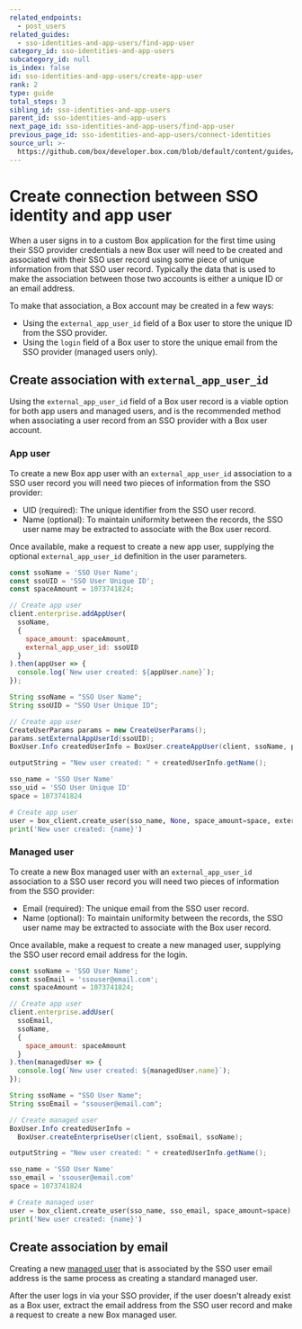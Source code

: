 ```yaml
---
related_endpoints:
  - post_users
related_guides:
  - sso-identities-and-app-users/find-app-user
category_id: sso-identities-and-app-users
subcategory_id: null
is_index: false
id: sso-identities-and-app-users/create-app-user
rank: 2
type: guide
total_steps: 3
sibling_id: sso-identities-and-app-users
parent_id: sso-identities-and-app-users
next_page_id: sso-identities-and-app-users/find-app-user
previous_page_id: sso-identities-and-app-users/connect-identities
source_url: >-
  https://github.com/box/developer.box.com/blob/default/content/guides/sso-identities-and-app-users/2-create-app-user.md
---
```


# Create connection between SSO identity and app user

When a user signs in to a custom Box application for the first time using their
SSO provider credentials a new Box user will need to be created and associated
with their SSO user record using some piece of unique information from that SSO
user record. Typically the data that is used to make the association between
those two accounts is either a unique ID or an email address.

To make that association, a Box account may be created in a few ways:

* Using the `external_app_user_id` field of a Box user to store the unique ID
 from the SSO provider.
* Using the `login` field of a Box user to store the unique email from the SSO
 provider (managed users only).

## Create association with `external_app_user_id`

Using the `external_app_user_id` field of a Box user record is a viable option
for both app users and managed users, and is the recommended method when
associating a user record from an SSO provider with a Box user account.

### App user

To create a new Box app user with an `external_app_user_id` association to a
SSO user record you will need two pieces of information from the SSO provider:

* UID (required): The unique identifier from the SSO user record.
* Name (optional): To maintain uniformity between the records, the SSO user
 name may be extracted to associate with the Box user record.

Once available, make a request to create a new app user, supplying the optional
`external_app_user_id` definition in the user parameters.

<Tabs>

<Tab title='Node'>

```js
const ssoName = 'SSO User Name';
const ssoUID = 'SSO User Unique ID';
const spaceAmount = 1073741824;

// Create app user
client.enterprise.addAppUser(
  ssoName,
  {
    space_amount: spaceAmount,
    external_app_user_id: ssoUID
  }
).then(appUser => {
  console.log(`New user created: ${appUser.name}`);
});
```

</Tab>
<Tab title='Java'>

```java
String ssoName = "SSO User Name";
String ssoUID = "SSO User Unique ID";

// Create app user
CreateUserParams params = new CreateUserParams();
params.setExternalAppUserId(ssoUID);
BoxUser.Info createdUserInfo = BoxUser.createAppUser(client, ssoName, params);

outputString = "New user created: " + createdUserInfo.getName();
```

</Tab>
<Tab title='Python'>

```python
sso_name = 'SSO User Name'
sso_uid = 'SSO User Unique ID'
space = 1073741824

# Create app user
user = box_client.create_user(sso_name, None, space_amount=space, external_app_user_id=sso_uid)
print('New user created: {name}')
```

</Tab>

</Tabs>

### Managed user

To create a new Box managed user with an `external_app_user_id` association to
a SSO user record you will need two pieces of information from the SSO
provider:

* Email (required): The unique email from the SSO user record.
* Name (optional): To maintain uniformity between the records, the SSO user
 name may be extracted to associate with the Box user record.

Once available, make a request to create a new managed user, supplying the
SSO user record email address for the login.

<Tabs>

<Tab title='Node'>

```js
const ssoName = 'SSO User Name';
const ssoEmail = 'ssouser@email.com';
const spaceAmount = 1073741824;

// Create app user
client.enterprise.addUser(
  ssoEmail,
  ssoName,
  {
    space_amount: spaceAmount
  }
).then(managedUser => {
  console.log(`New user created: ${managedUser.name}`);
});
```

</Tab>
<Tab title='Java'>

```java
String ssoName = "SSO User Name";
String ssoEmail = "ssouser@email.com";

// Create managed user
BoxUser.Info createdUserInfo = 
  BoxUser.createEnterpriseUser(client, ssoEmail, ssoName);

outputString = "New user created: " + createdUserInfo.getName();
```

</Tab>
<Tab title='Python'>

```python
sso_name = 'SSO User Name'
sso_email = 'ssouser@email.com'
space = 1073741824

# Create managed user
user = box_client.create_user(sso_name, sso_email, space_amount=space)
print('New user created: {name}')
```

</Tab>

</Tabs>

## Create association by email

Creating a new [managed user](guide://authentication/user-types/managed-users/)
that is associated by the SSO user email address is the same process as
creating a standard managed user.

After the user logs in via your SSO provider, if the user doesn't already exist
as a Box user, extract the email address from the SSO user record and make a
request to create a new Box managed user.

<Samples id='post_users'>

</Samples>
